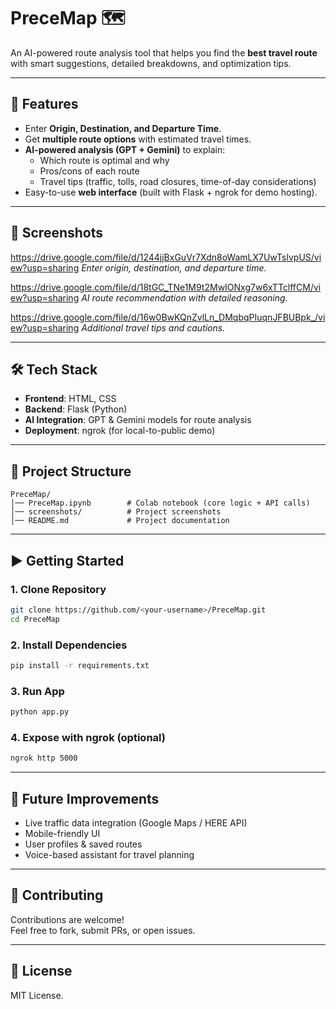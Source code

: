 # PreceMap 🗺️  
An AI-powered route analysis tool that helps you find the **best travel route** with smart suggestions, detailed breakdowns, and optimization tips.  

---

## 🚀 Features
- Enter **Origin, Destination, and Departure Time**.  
- Get **multiple route options** with estimated travel times.  
- **AI-powered analysis (GPT + Gemini)** to explain:  
  - Which route is optimal and why  
  - Pros/cons of each route  
  - Travel tips (traffic, tolls, road closures, time-of-day considerations)  
- Easy-to-use **web interface** (built with Flask + ngrok for demo hosting).  

---

## 📸 Screenshots
https://drive.google.com/file/d/1244jjBxGuVr7Xdn8oWamLX7UwTslvpUS/view?usp=sharing
*Enter origin, destination, and departure time.*

https://drive.google.com/file/d/18tGC_TNe1M9t2MwIONxg7w6xTTclffCM/view?usp=sharing 
*AI route recommendation with detailed reasoning.*

https://drive.google.com/file/d/16w0BwKQnZvlLn_DMqbqPIuqnJFBUBpk_/view?usp=sharing
*Additional travel tips and cautions.*

---

## 🛠️ Tech Stack
- **Frontend**: HTML, CSS  
- **Backend**: Flask (Python)  
- **AI Integration**: GPT & Gemini models for route analysis  
- **Deployment**: ngrok (for local-to-public demo)

---

## 📂 Project Structure
```
PreceMap/
│── PreceMap.ipynb        # Colab notebook (core logic + API calls)
│── screenshots/          # Project screenshots
│── README.md             # Project documentation
```

---

## ▶️ Getting Started

### 1. Clone Repository
```bash
git clone https://github.com/<your-username>/PreceMap.git
cd PreceMap
```

### 2. Install Dependencies
```bash
pip install -r requirements.txt
```

### 3. Run App
```bash
python app.py
```

### 4. Expose with ngrok (optional)
```bash
ngrok http 5000
```

---

## 🌟 Future Improvements
- Live traffic data integration (Google Maps / HERE API)  
- Mobile-friendly UI  
- User profiles & saved routes  
- Voice-based assistant for travel planning  

---

## 🤝 Contributing
Contributions are welcome!  
Feel free to fork, submit PRs, or open issues.

---

## 📜 License
MIT License.  

